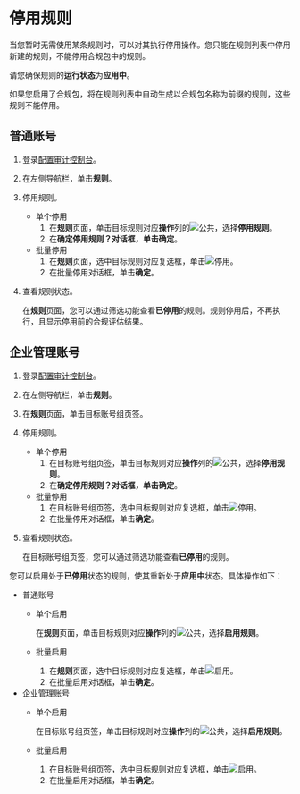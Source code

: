 # 停用规则

当您暂时无需使用某条规则时，可以对其执行停用操作。您只能在规则列表中停用新建的规则，不能停用合规包中的规则。

请您确保规则的**运行状态**为**应用中**。

如果您启用了合规包，将在规则列表中自动生成以合规包名称为前缀的规则，这些规则不能停用。

## 普通账号

1.  登录[配置审计控制台](https://config.console.aliyun.com)。

2.  在左侧导航栏，单击**规则**。

3.  停用规则。

    -   单个停用
        1.  在**规则**页面，单击目标规则对应**操作**列的![公共](https://static-aliyun-doc.oss-accelerate.aliyuncs.com/assets/img/zh-CN/1160019951/p93049.png)，选择**停用规则**。
        2.  在**确定停用规则？**对话框，单击**确定**。
    -   批量停用
        1.  在**规则**页面，选中目标规则对应复选框，单击![停用](https://static-aliyun-doc.oss-accelerate.aliyuncs.com/assets/img/zh-CN/2091337161/p260192.png)。
        2.  在批量停用对话框，单击**确定**。
4.  查看规则状态。

    在**规则**页面，您可以通过筛选功能查看**已停用**的规则。规则停用后，不再执行，且显示停用前的合规评估结果。


## 企业管理账号

1.  登录[配置审计控制台](https://config.console.aliyun.com)。

2.  在左侧导航栏，单击**规则**。

3.  在**规则**页面，单击目标账号组页签。

4.  停用规则。

    -   单个停用
        1.  在目标账号组页签，单击目标规则对应**操作**列的![公共](https://static-aliyun-doc.oss-accelerate.aliyuncs.com/assets/img/zh-CN/1160019951/p93049.png)，选择**停用规则**。
        2.  在**确定停用规则？**对话框，单击**确定**。
    -   批量停用
        1.  在目标账号组页签，选中目标规则对应复选框，单击![停用](https://static-aliyun-doc.oss-accelerate.aliyuncs.com/assets/img/zh-CN/2091337161/p260192.png)。
        2.  在批量停用对话框，单击**确定**。
5.  查看规则状态。

    在目标账号组页签，您可以通过筛选功能查看**已停用**的规则。


您可以启用处于**已停用**状态的规则，使其重新处于**应用中**状态。具体操作如下：

-   普通账号
    -   单个启用

        在**规则**页面，单击目标规则对应**操作**列的![公共](https://static-aliyun-doc.oss-accelerate.aliyuncs.com/assets/img/zh-CN/1160019951/p93049.png)，选择**启用规则**。

    -   批量启用
        1.  在**规则**页面，选中目标规则对应复选框，单击![启用](https://static-aliyun-doc.oss-accelerate.aliyuncs.com/assets/img/zh-CN/2091337161/p260200.png)。
        2.  在批量启用对话框，单击**确定**。
-   企业管理账号
    -   单个启用

        在目标账号组页签，单击目标规则对应**操作**列的![公共](https://static-aliyun-doc.oss-accelerate.aliyuncs.com/assets/img/zh-CN/1160019951/p93049.png)，选择**启用规则**。

    -   批量启用
        1.  在目标账号组页签，选中目标规则对应复选框，单击![启用](https://static-aliyun-doc.oss-accelerate.aliyuncs.com/assets/img/zh-CN/2091337161/p260200.png)。
        2.  在批量启用对话框，单击**确定**。

